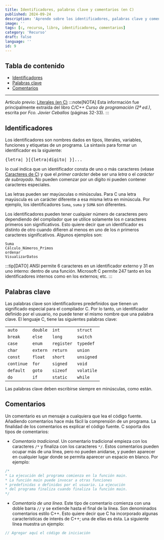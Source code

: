 ```yaml
---
title: Identificadores, palabras clave y comentarios (en C)
published: 2024-09-24
description: 'Aprende sobre los identificadores, palabras clave y comentarios en C.'
image: ''
tags: [c, recurso, libro, identificadores, comentarios]
category: 'Recurso'
draft: false 
language: ''
id: 9
---
```

## Tabla de contenido
- [Identificadores](#identificadores)
- [Palabras clave](#palabras-clave)
- [Comentarios](#comentarios)
___
Artículo previo: [Literales (en C)](/grupo932/posts/literals-in-c/)
:::note[NOTA]
Esta información fue principalmente extraída del libro *C/C++ Curso de programación (2ª ed.)*, escrita por *Fco. Javier Ceballos* (páginas 32-33).
:::
## Identificadores
Los identificadores son nombres dados en tipos, literales, variables, funciones y etiquetas de un programa. La sintaxis para formar un identificador es la siguiente:
<pre>
{letra|_}[{letra|dígito|_}]...
</pre>
lo cual indica que un identificador consta de uno o más caracteres (véase [Caracteres de C](/grupo932/posts/characters-in-c/)) y que el *primer carácter* debe ser una *letra* o el *carácter de subrayado*. No pueden comenzar por un dígito ni pueden contener caracteres especiales.

Las letras pueden ser mayúsculas o minúsculas. Para C una letra mayúscula es un carácter diferente a esa misma letra en minúscula. Por ejemplo, los identificadores `Suma`, `suma` y `SUMA` son diferentes.

Los identificadores pueden tener cualquier número de caracteres pero dependiendo del compilador que se utilice solamente los *n* caracteres primeros son significativos. Esto quiere decir que un identificador es distinto de otro cuando difieren al menos en uno de los *n* primeros caracteres significativos. Algunos ejemplos son:
```
Suma
Cálculo_Números_Primos
ordenar
VisualizarDatos
```
:::tip[DATO]
ANSI permite 6 caracteres en un identificador externo y 31 en uno interno: dentro de una función. Microsoft C permite 247 tanto en los identificadores internos como en los externos; etc.
:::
## Palabras clave
Las palabras clave son identificadores predefinidos que tienen un significado especial para el compilador C. Por lo tanto, un identificador definido por el usuario, no puede tener el mismo nombre que una palabra clave. El lenguaje C, tiene las siguientes palabras clave:
<table>
    <tr>
        <td><code>auto</code></td>
        <td><code>double</code></td>
        <td><code>int</code></td>
        <td><code>struct</code></td>
    </tr>
    <tr>
        <td><code>break</code></td>
        <td><code>else</code></td>
        <td><code>long</code></td>
        <td><code>switch</code></td>
    </tr>
    <tr>
        <td><code>case</code></td>
        <td><code>enum</code></td>
        <td><code>register</code></td>
        <td><code>typedef</code></td>
    </tr>
    <tr>
        <td><code>char</code></td>
        <td><code>extern</code></td>
        <td><code>return</code></td>
        <td><code>union</code></td>
    </tr>
    <tr>
        <td><code>const</code></td>
        <td><code>float</code></td>
        <td><code>short</code></td>
        <td><code>unsigned</code></td>
    </tr>
    <tr>
        <td><code>continue</code></td>
        <td><code>for</code></td>
        <td><code>signed</code></td>
        <td><code>void</code></td>
    </tr>
    <tr>
        <td><code>default</code></td>
        <td><code>goto</code></td>
        <td><code>sizeof</code></td>
        <td><code>volatile</code></td>
    </tr>
    <tr>
        <td><code>do</code></td>
        <td><code>if</code></td>
        <td><code>static</code></td>
        <td><code>while</code></td>
    </tr>
</table>

Las palabras clave deben escribirse siempre en minúsculas, como están.
## Comentarios
Un comentario es un mensaje a cualquiera que lea el código fuente. Añadiendo comentarios hace más fácil la comprensión de un programa. La finalidad de los comentarios es explicar el código fuente. C soporta dos tipos de comentarios:
* _Comentario tradicional_. Un comentario tradicional empieza con los caracteres `/*` y finaliza con los caracteres `*/`. Estos comentarios pueden ocupar más de una línea, pero no pueden anidarse, y pueden aparecer en cualquier lugar donde se permita aparecer un espacio en blanco. Por ejemplo:
```c
/*
* La ejecución del programa comienza en la función main.
* La función main puede invocar a otras funciones
* predefinidas o definidas por el usuario. La ejecución
* del programa finaliza cuando finaliza la función main.
*/
```
* _Comentario de una línea_. Este tipo de comentario comienza con una doble barra `//` y se extiende hasta el final de la línea. Son denominados comentarios estilo C++. Esto quiere decir que C ha incorporado algunas características de interés de C++; una de ellas es ésta. La siguiente línea muestra un ejemplo:
```c
// Agregar aquí el código de iniciación
```


